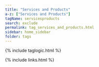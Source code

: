 ```yaml
---
title: "Services and Products"
a-z: ["Services and Products"]
tagName: servicesproducts
search: exclude
permalink: tag_services_and_products.html
sidebar: home_sidebar
folder: tags
---
```

{% include taglogic.html %}

{% include links.html %}
